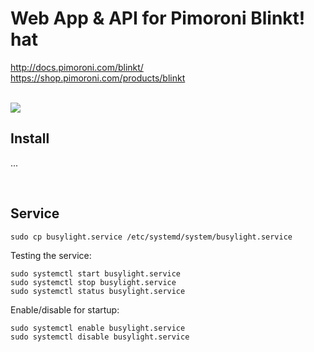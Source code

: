 # Web App & API for Pimoroni Blinkt! hat
http://docs.pimoroni.com/blinkt/
<br>
https://shop.pimoroni.com/products/blinkt

<br>
<img src="https://i.imgur.com/4mNwUn5.png">

## Install
...

<br>

## Service

```
sudo cp busylight.service /etc/systemd/system/busylight.service
```

Testing the service:

```
sudo systemctl start busylight.service
sudo systemctl stop busylight.service
sudo systemctl status busylight.service
```

Enable/disable for startup:

```
sudo systemctl enable busylight.service
sudo systemctl disable busylight.service
```

